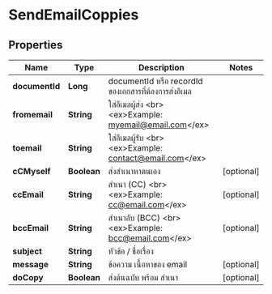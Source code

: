 

# SendEmailCoppies

## Properties

Name | Type | Description | Notes
------------ | ------------- | ------------- | -------------
**documentId** | **Long** | documentId หรือ recordId ของเอกสารที่ต้องการส่งอีเมล | 
**fromemail** | **String** | ใส่อีเมลผู้ส่ง &lt;br&gt; &lt;ex&gt;Example: myemail@email.com&lt;/ex&gt; | 
**toemail** | **String** | ใส่อีเมลผู้รับ &lt;br&gt; &lt;ex&gt;Example: contact@email.com&lt;/ex&gt; | 
**cCMyself** | **Boolean** | ส่งสำเนาหาตนเอง |  [optional]
**ccEmail** | **String** | สำเนา (CC) &lt;br&gt; &lt;ex&gt;Example: cc@email.com&lt;/ex&gt; |  [optional]
**bccEmail** | **String** | สำเนาลับ (BCC) &lt;br&gt; &lt;ex&gt;Example: bcc@email.com&lt;/ex&gt; |  [optional]
**subject** | **String** | หัวข้อ / ชื่อเรื่อง  | 
**message** | **String** | ข้อความ เนื้อหาของ email |  [optional]
**doCopy** | **Boolean** | ส่งต้นฉบับ พร้อม สำเนา |  [optional]




